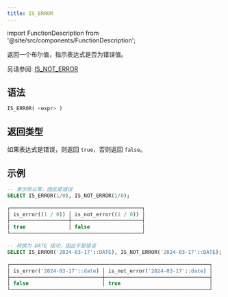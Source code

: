 ```yaml
---
title: IS_ERROR
---
```

import FunctionDescription from '@site/src/components/FunctionDescription';

<FunctionDescription description="引入或更新: v1.2.379"/>

返回一个布尔值，指示表达式是否为错误值。

另请参阅: [IS_NOT_ERROR](is-not-error.md)

## 语法

```sql
IS_ERROR( <expr> )
```

## 返回类型

如果表达式是错误，则返回 `true`，否则返回 `false`。

## 示例

```sql
-- 表示除以零，因此是错误
SELECT IS_ERROR(1/0), IS_NOT_ERROR(1/0);

┌───────────────────────────────────────────┐
│ is_error((1 / 0)) │ is_not_error((1 / 0)) │
├───────────────────┼───────────────────────┤
│ true              │ false                 │
└───────────────────────────────────────────┘

-- 转换为 DATE 成功，因此不是错误
SELECT IS_ERROR('2024-03-17'::DATE), IS_NOT_ERROR('2024-03-17'::DATE);

┌─────────────────────────────────────────────────────────────────┐
│ is_error('2024-03-17'::date) │ is_not_error('2024-03-17'::date) │
├──────────────────────────────┼──────────────────────────────────┤
│ false                        │ true                             │
└─────────────────────────────────────────────────────────────────┘
```